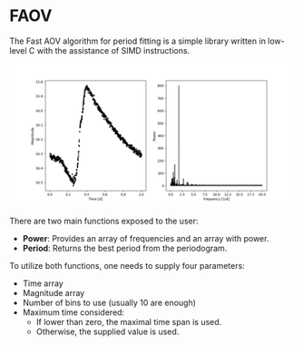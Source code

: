 # FAOV

The Fast AOV algorithm for period fitting is a simple library written in low-level C with the assistance of SIMD instructions.

![Test Image](./test/OGLE-BLG-RRLYR-00445.png)

There are two main functions exposed to the user:

* **Power**: Provides an array of frequencies and an array with power.
* **Period**: Returns the best period from the periodogram.

To utilize both functions, one needs to supply four parameters:

* Time array
* Magnitude array
* Number of bins to use (usually 10 are enough)
* Maximum time considered:
  * If lower than zero, the maximal time span is used.
  * Otherwise, the supplied value is used.

